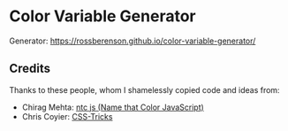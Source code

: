 # Color Variable Generator

<!-- [![Netlify Status](https://api.netlify.com/api/v1/badges/9b8df50f-2855-4db2-968f-a0e9a4221c83/deploy-status)](https://app.netlify.com/sites/ess-eleventy-starter/deploys) -->

Generator: https://rossberenson.github.io/color-variable-generator/

## Credits

Thanks to these people, whom I shamelessly copied code and ideas from:

- Chirag Mehta: [ntc js (Name that Color JavaScript)](https://chir.ag/projects/ntc/)
- Chris Coyier: [CSS-Tricks](https://css-tricks.com/)
